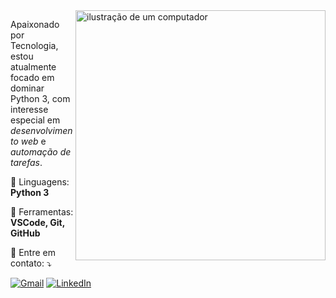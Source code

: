 <img src="https://raw.githubusercontent.com/MicaelliMedeiros/micaellimedeiros/master/image/computer-illustration.png" alt="ilustração de um computador" width="400px" align="right">

<p align="left"> 
  Apaixonado por Tecnologia, estou atualmente focado em dominar Python 3, com interesse especial em <em>desenvolvimento web</em> e <em>automação de tarefas</em>.
</p>

<p align="left">
  🦄 Linguagens: <strong>Python 3</strong>
</p>

<p align="left">
  💼 Ferramentas: <strong>VSCode, Git, GitHub</strong>
</p>

<p align="left">
  💌 Entre em contato: ⤵️
</p>

<p align="left">
  <a href="mailto:julioc43@gmail.com" title="Gmail">
  <img src="https://img.shields.io/badge/-Gmail-FF0000?style=flat-square&labelColor=FF0000&logo=gmail&logoColor=white" alt="Gmail"/></a>
  
  <a href="https://www.linkedin.com/in/julio-vasconcelos/" title="LinkedIn">
  <img src="https://img.shields.io/badge/-Linkedin-0e76a8?style=flat-square&logo=Linkedin&logoColor=white" alt="LinkedIn"/></a>
</p>
